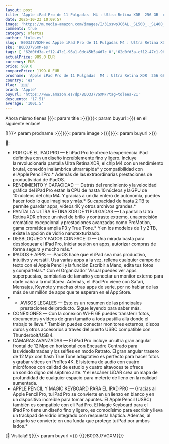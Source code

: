 ```yaml
---
layout: post
title: 'Apple iPad Pro de 11 Pulgadas  M4 : Ultra Retina XDR  256 GB  cámara Frontal de 12 Mpx en Horizontal y Trasera de 12 Mpx  Wi Fi 6E  Face ID  autonomía de Sol a Sol  Vidrio estándar - Negro Espacial'
date: 2025-10-23 10:09:57
image: 'https://m.media-amazon.com/images/I/31sswpJC6AL._SL500_._SL400_.jpg'
comments: true
category: ofertas
author: 'tole.es'
slug: 'B0D3J7VGXM-es Apple iPad Pro de 11 Pulgadas M4 : Ultra Retina XDR 256 GB...'
sku: 'B0D3J7VGXM-es'
tags: [ '62d0fd3a-cf12-47c1-96a1-0dc45b5a4d7c_0','62d0fd3a-cf12-47c1-96a1-0dc45b5a4d7c_4501','Arborist Merchandising Root','Informática','Self Service','Special Features Stores','Tablets','Vuelta al cole: Informática','apple','ipad','🇪🇸', ]
actualPrice: 989.0 EUR
currency: EUR
price: 989.0
comparePrice: 1199.0 EUR
prodname: 'Apple iPad Pro de 11 Pulgadas  M4 : Ultra Retina XDR  256 GB  cámara Frontal de 12 Mpx en Horizontal y Trasera de 12 Mpx  Wi Fi 6E  Face ID  autonomía de Sol a Sol  Vidrio estándar - Negro Espacial'
country: 'es'
flag: '🇪🇸'
brand: 'Apple'
buyurl: 'https://www.amazon.es/dp/B0D3J7VGXM/?tag=tolees-21'
descuento: '17.51'
average: '1001.5'
---
```


Ahora mismo tienes [{{< param title >}}]({{< param buyurl >}}) en el siguiente enlace!

[![{{< param prodname >}}]({{< param image >}})]({{< param buyurl >}})

🔎:

- POR QUÉ EL IPAD PRO — El iPad Pro te ofrece la experiencia iPad definitiva con un diseño increíblemente fino y ligero. Incluye la revolucionaria pantalla Ultra Retina XDR, el chip M4 con un rendimiento brutal, conexión inalámbrica ultrarrápida* y compatibilidad con el Apple Pencil Pro.* Además de las extraordinarias prestaciones de productividad de iPadOS.
- RENDIMIENTO Y CAPACIDAD — Detrás del rendimiento y la velocidad gráfica del iPad Pro están la CPU de hasta 10 núcleos y la GPU de 10 núcleos del chip M4. Y gracias a un día entero de autonomía, puedes hacer todo lo que imagines y más.* Su capacidad de hasta 2 TB te permite guardar apps, vídeos 4K y otros archivos grandes.*
- PANTALLA ULTRA RETINA XDR DE 11 PULGADAS — La pantalla Ultra Retina XDR ofrece un nivel de brillo y contraste extremo, una precisión cromática excepcional y prestaciones avanzadas como ProMotion, gama cromática amplia P3 y True Tone.* Y en los modelos de 1 y 2 TB, existe la opción de vidrio nanotexturizado.
- DESBLOQUEO Y PAGOS CON FACE ID — Una mirada basta para desbloquear el iPad Pro, iniciar sesión en apps, autorizar compras de forma segura y mucho más.*
- IPADOS + APPS — iPadOS hace que el iPad sea más productivo, intuitivo y versátil. Usa varias apps a la vez, rellena cualquier campo de texto con el Apple Pencil y la función Escribir a Mano, edita tus fotos y compártelas.* Con el Organizador Visual puedes ver apps superpuestas, cambiarlas de tamaño y conectar un monitor externo para darle caña a la multitarea. Además, el iPad Pro viene con Safari, Mensajes, Keynote y muchas otras apps de serie, por no hablar de las más de un millón de apps que te esperan en el App Store.
- * AVISOS LEGALES — Esto es un resumen de las principales prestaciones del producto. Sigue leyendo para saber más.
- CONEXIONES — Con la conexión Wi-Fi 6E puedes transferir fotos, documentos y vídeos de gran tamaño a toda pastilla allá donde el trabajo te lleve.* También puedes conectar monitores externos, discos duros y otros accesorios a través del puerto USBC compatible con Thunderbolt/USB 4.
- CÁMARAS AVANZADAS — El iPad Pro incluye un ultra gran angular frontal de 12 Mpx en horizontal con Encuadre Centrado para las videollamadas y los selfies en modo Retrato. El gran angular trasero de 12 Mpx con flash True Tone adaptativo es perfecto para hacer fotos y grabar vídeos en ProRes 4K. El sistema de audio con cuatro micrófonos con calidad de estudio y cuatro altavoces te ofrece un sonido digno del séptimo arte. Y el escáner LiDAR crea un mapa de profundidad de cualquier espacio para meterte de lleno en la realidad aumentada.
- APPLE PENCIL Y MAGIC KEYBOARD PARA EL IPAD PRO — Gracias al Apple Pencil Pro, tu iPad Pro se convierte en un lienzo en blanco y en un dispositivo increíble para tomar apuntes. El Apple Pencil (USBC) también es compatible con el iPad Pro. El Magic Keyboard para el iPad Pro tiene un diseño fino y ligero, es comodísimo para escribir y lleva un trackpad de vidrio integrado con respuesta háptica. Además, al plegarlo se convierte en una funda que protege tu iPad por ambos lados.*

[🛒 Visítala!!!]({{< param buyurl >}})
{{<world>}}B0D3J7VGXM{{</world>}}
